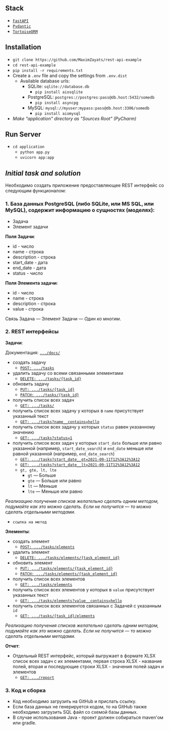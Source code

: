 ## Stack

- [`FastAPI`](https://github.com/tiangolo/fastapi)
- [`Pydantic`](https://github.com/samuelcolvin/pydantic)
- [`TortoiseORM`](https://github.com/tortoise/tortoise-orm)

## Installation
- `git clone https://github.com/MaximZayats/rest-api-example`
- `cd rest-api-example`
- `pip install -r requirements.txt`
- Create a `.env` file and copy the settings from `.env.dist`
    - Available database urls:
        - SQLite: `sqlite://database.db`
            - `pip install aiosqlite`
        - PostgreSQL: `postgres://postgres:pass@db.host:5432/somedb`
            - `pip install asyncpg`
        - MySQL: `mysql://myuser:mypass:pass@db.host:3306/somedb`
            - `pip install aiomysql`
- _Make "application" directory as "Sources Root" (PyCharm)_

## Run Server

- `cd application`
    - `python app.py`
    - `uvicorn app:app`

## _Initial task and solution_

Необходимо создать приложение предоставляющее REST интерфейс со следующим функционалом:

### 1. База данных PostgreSQL (либо SQLite, или MS SQL, или MySQL), содержит информацию о сущностях (моделях):

- Задача
- Элемент задачи

**Поля Задачи**:

- id - число
- name - строка
- description - строка
- start_date - дата
- end_date - дата
- status - число

**Поля Элемента задачи**:

- id - число
- name - строка
- description - строка
- value - строка

Связь Задача — Элемент Задачи — _Один ко многим_.

### 2. REST интерфейсы

**Задачи**:

Документация: [`.../docs/`](http://40.67.229.195/docs)

- создать задачу
    - [`POST: .../tasks`](http://40.67.229.195/docs)
- удалить задачу со всеми связанными элементами
    - [`DELETE: .../tasks/{task_id}`](http://40.67.229.195/docs#/Tasks/delete_task_tasks__task_id__delete)
- обновить задачу
    - [`PUT: .../tasks/{task_id}`](http://40.67.229.195/docs#/Tasks/update_task_tasks__task_id__put)
    - [`PATCH: .../tasks/{task_id}`](http://40.67.229.195/docs#/Tasks/patch_task_tasks__task_id__patch)
- получить список всех задач
    - [`GET: .../tasks/`](http://40.67.229.195/docs#/Tasks/get_tasks_tasks_get)
- получить список всех задачу у которых в `name` присутствует указанный текст
    - [`GET: .../tasks?name__contains=hello`](http://40.67.229.195/docs#/Tasks/get_tasks_tasks_get)
- получить список всех задачу у которых `status` равен указанному значению
    - [`GET: .../tasks?status=1`](http://40.67.229.195/docs#/Tasks/get_tasks_tasks_get)
- получить список всех задач у которых `start_date` больше или равно указанной (например, `start_date_search`)
  и  `end_date`  меньше или равной указанной (например, `end_date_search`)
    - [`GET: .../tasks?start_date__gt=2021-09-11T12%3A12%3A12`](http://40.67.229.195/docs#/Tasks/get_tasks_tasks_get)
    - [`GET: .../tasks?start_date__lt=2021-09-11T12%3A12%3A12`](http://40.67.229.195/docs#/Tasks/get_tasks_tasks_get)
    - `gt, gte, lt, lte`
        - `gt` — Больше
        - `gte` — Больше или равно
        - `lt` — Меньше
        - `lte` — Меньше или равно

_Реализацию получения списков желательно сделать одним методом, подумайте как это можно сделать. Если не получится — то
можно сделать отдельными методами._

- `ссылка на метод`

**Элементы**:

- создать элемент
    - [`POST: .../tasks/elements`](http://40.67.229.195/docs#/Task%20Elements/create_task_element_tasks__task_id__elements_post)
- удалить элемент
    - [`DELETE: .../tasks/elements/{task_element_id}`](http://40.67.229.195/docs#/Task%20Elements/delete_task_tasks_elements__task_element_id__delete)
- обновить элемент
    - [`PUT: .../tasks/elements/{task_element_id}`](http://40.67.229.195/docs#/Tasks/update_task_tasks__task_id__put)
    - [`PATCH: .../tasks/elements/{task_element_id}`](http://40.67.229.195/docs#/Tasks/patch_task_tasks__task_id__patch)
- получить список всех элементов
    - [`GET: .../tasks/elements`](http://40.67.229.195/docs#/Tasks/get_tasks_tasks_get)
- получить список всех элементов у которых в `value` присутствует указанных текст
    - [`GET: .../tasks/elements?value__contains=hello`](http://40.67.229.195/docs#/Tasks/get_tasks_tasks_get)
- получить список всех элементов связанных с Задачей с указанным `id`
    - [`GET: .../tasks/{task_id}/elements`](http://40.67.229.195/docs#/Tasks/get_task_tasks__task_id__get)

_Реализацию получения списков желательно сделать одним методом, подумайте как это можно сделать. Если не получится — то
можно сделать отдельными методами._

**Отчет**:

- Отдельный REST интерфейс, который выгружает в формате XLSX список всех задач с их элементами, первая строка XLSX -
  название полей, вторая и последующие строки XLSX - значения полей задач и элементов
    - [`GET: .../report`](http://40.67.229.195/docs#/Report/get_report_report_get)

### 3. Код и сборка

* Код необходимо загрузить на GitHub и прислать ссылку.
* Если база данных не генерируется кодом, то на GitHub также необходимо загрузить SQL файл со схемой базы данных.
* В случае использования Java - проект должен собираться maven'ом или gradle.




